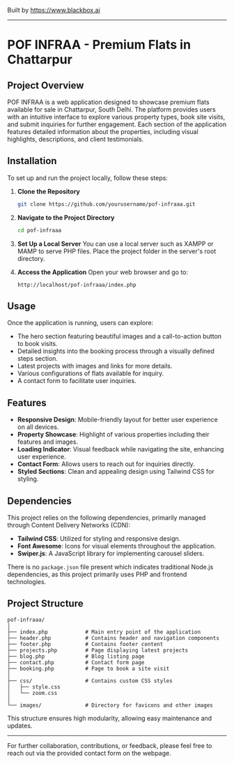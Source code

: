 
Built by https://www.blackbox.ai

---

# POF INFRAA - Premium Flats in Chattarpur

## Project Overview
POF INFRAA is a web application designed to showcase premium flats available for sale in Chattarpur, South Delhi. The platform provides users with an intuitive interface to explore various property types, book site visits, and submit inquiries for further engagement. Each section of the application features detailed information about the properties, including visual highlights, descriptions, and client testimonials.

## Installation
To set up and run the project locally, follow these steps:

1. **Clone the Repository**
   ```bash
   git clone https://github.com/yourusername/pof-infraaa.git
   ```
2. **Navigate to the Project Directory**
   ```bash
   cd pof-infraaa
   ```
3. **Set Up a Local Server**
   You can use a local server such as XAMPP or MAMP to serve PHP files. Place the project folder in the server's root directory.

4. **Access the Application**
   Open your web browser and go to:
   ```
   http://localhost/pof-infraaa/index.php
   ```

## Usage
Once the application is running, users can explore:

- The hero section featuring beautiful images and a call-to-action button to book visits.
- Detailed insights into the booking process through a visually defined steps section.
- Latest projects with images and links for more details.
- Various configurations of flats available for inquiry.
- A contact form to facilitate user inquiries.

## Features
- **Responsive Design**: Mobile-friendly layout for better user experience on all devices.
- **Property Showcase**: Highlight of various properties including their features and images.
- **Loading Indicator**: Visual feedback while navigating the site, enhancing user experience.
- **Contact Form**: Allows users to reach out for inquiries directly.
- **Styled Sections**: Clean and appealing design using Tailwind CSS for styling.

## Dependencies
This project relies on the following dependencies, primarily managed through Content Delivery Networks (CDN):

- **Tailwind CSS**: Utilized for styling and responsive design.
- **Font Awesome**: Icons for visual elements throughout the application.
- **Swiper.js**: A JavaScript library for implementing carousel sliders.

There is no `package.json` file present which indicates traditional Node.js dependencies, as this project primarily uses PHP and frontend technologies.

## Project Structure

```
pof-infraaa/
│
├── index.php            # Main entry point of the application
├── header.php           # Contains header and navigation components
├── footer.php           # Contains footer content
├── projects.php         # Page displaying latest projects
├── blog.php             # Blog listing page
├── contact.php          # Contact form page
├── booking.php          # Page to book a site visit
│
├── css/                 # Contains custom CSS styles
│   ├── style.css
│   └── zoom.css
│
└── images/              # Directory for favicons and other images
```

This structure ensures high modularity, allowing easy maintenance and updates.

---

For further collaboration, contributions, or feedback, please feel free to reach out via the provided contact form on the webpage.